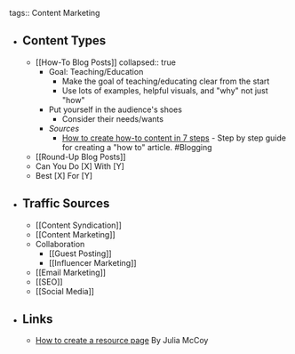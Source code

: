 tags:: Content Marketing

- ## Content Types
	- [[How-To Blog Posts]]
	  collapsed:: true
		- Goal: Teaching/Education
			- Make the goal of teaching/educating clear from the start
			- Use lots of examples, helpful visuals, and "why" not just "how"
		- Put yourself in the audience's shoes
			- Consider their needs/wants
		- *Sources*
			- [How to create how-to content in 7 steps](https://searchengineland.com/create-how-to-content-395618) - Step by step guide for creating a "how to" article. #Blogging
	- [[Round-Up Blog Posts]]
	- Can You Do [X] With [Y]
	- Best [X] For [Y]
- ## Traffic Sources
	- [[Content Syndication]]
	- [[Content Marketing]]
	- Collaboration
		- [[Guest Posting]]
		- [[Influencer Marketing]]
	- [[Email Marketing]]
	- [[SEO]]
	- [[Social Media]]
- ## Links
	- [How to create a resource page](https://searchengineland.com/create-resource-page-398815) By Julia McCoy